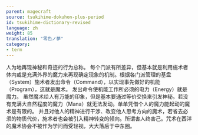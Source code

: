 ```yaml
---
parent: magecraft
source: tsukihime-dokuhon-plus-period
id: tsukihime-dictionary-revised
language: zh
weight: 85
translation: "零色ノ夢"
category:
- term
---
```


人为地再现神秘和奇迹的行为总称。
每个门派有所差异，但基本就是利用施术者体内或是充满外界的魔力来再现确定现象的机制。根据各门派管理的基盘（System）施术者发出命令（Command），以实现事先做好的机能（Program），这就是魔术。
发出命令使机能工作所必须的电力（Energy）就是魔力。
虽然魔术给人有万能的印象，但是基本要通过等价交换来引发神秘。若没有充满大自然程度的魔力（Mana）就无法发动。单单凭借个人的魔力能起动的魔术是有限的。
并且对他人的精神进行干涉、改变他人思考方向的魔术，若省去必须的物质代价，施术者也会被引入精神转变的倾向。所谓害人终害己。咒术在西洋的魔术协会不被作为学问而受轻视，大大落后于中东圈。
